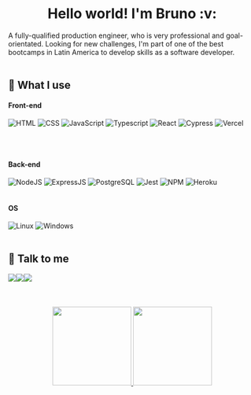 # 
<h1 align="center">Hello world! I'm Bruno :v:</h1>



A fully-qualified production engineer, who is very professional and goal-orientated. Looking for new challenges, I'm part of one of the best bootcamps in Latin America to develop skills as a software developer.
<br />
<br />

## 🧠 What I use

#### **Front-end**

![HTML](https://img.shields.io/badge/HTML5-E34F26?style=for-the-badge&logo=html5&logoColor=white) 
![CSS](https://img.shields.io/badge/CSS3-1572B6?style=for-the-badge&logo=css3&logoColor=white)
![JavaScript](https://img.shields.io/badge/JavaScript-323330?style=for-the-badge&logo=javascript&logoColor=F7DF1E)
![Typescript](https://img.shields.io/badge/TypeScript-007ACC?style=for-the-badge&logo=typescript&logoColor=white)
![React](https://img.shields.io/badge/React-20232A?style=for-the-badge&logo=react&logoColor=61DAFB)
![Cypress](https://img.shields.io/badge/Cypress-17202C?style=for-the-badge&logo=cypress&logoColor=white)
![Vercel](https://img.shields.io/badge/Vercel-000000?style=for-the-badge&logo=vercel&logoColor=white)

<br />
<br />

#### **Back-end**

![NodeJS](https://img.shields.io/badge/Node.js-339933?style=for-the-badge&logo=nodedotjs&logoColor=white)
![ExpressJS](https://img.shields.io/badge/Express.js-000000?style=for-the-badge&logo=express&logoColor=white)
![PostgreSQL](https://img.shields.io/badge/PostgreSQL-316192?style=for-the-badge&logo=postgresql&logoColor=white)
![Jest](https://img.shields.io/badge/Jest-C21325?style=for-the-badge&logo=jest&logoColor=white)
![NPM](https://img.shields.io/badge/npm-CB3837?style=for-the-badge&logo=npm&logoColor=white)
![Heroku](https://img.shields.io/badge/Heroku-430098?style=for-the-badge&logo=heroku&logoColor=white)
<br />
<br />


#### **OS**

![Linux](https://img.shields.io/badge/Linux-FCC624?style=for-the-badge&logo=linux&logoColor=black)
![Windows](https://img.shields.io/badge/Windows-0078D6?style=for-the-badge&logo=windows&logoColor=white)
<br />
<br />



## 💬 Talk to me
<div style="display: flex">
  <a href="https://www.linkedin.com/in/kohn-bruno/"><img src="https://img.shields.io/badge/LinkedIn-0077B5?style=for-the-badge&logo=linkedin&logoColor=white" /></a>
  <a href="mailto:brunokohn1993@gmail.com"><img src="https://img.shields.io/badge/Gmail-D14836?style=for-the-badge&logo=gmail&logoColor=white" /></a>
  <a href="https://api.whatsapp.com/send?phone=5521981037125&text=Olá,%20Bruno!"><img src="https://img.shields.io/badge/WhatsApp-25D366?style=for-the-badge&logo=whatsapp&logoColor=white" /></a>
  


</div>
<br />
</div>
<br />
<br />

<div align="center">
  <a href="https://github.com/Bruno-Kohn">
  <img height="160px"  src="https://github-readme-stats.vercel.app/api?username=Bruno-Kohn&show_icons=true&theme=dark&include_all_commits=true&count_private=true"/>
     <img height="160px" src="https://github-readme-stats.vercel.app/api/top-langs/?username=Bruno-Kohn&layout=compact&langs_count=7&theme=dark"/>
</div>
  

